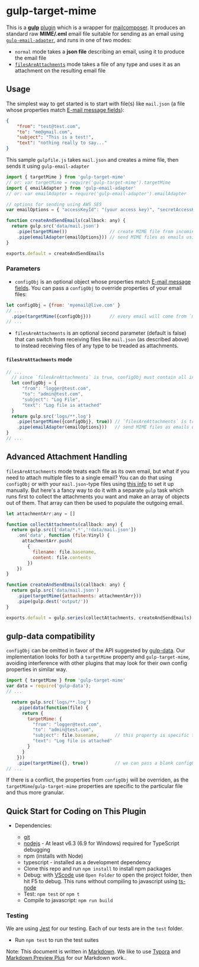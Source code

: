 # gulp-target-mime

This is a [**gulp**](https://gulpjs.com/) [plugin](https://gulpjs.com/docs/en/getting-started/using-plugins) which is a wrapper for [mailcomposer](https://nodemailer.com/extras/mailcomposer/).  It produces an standard raw **MIME/.eml** email file suitable for sending as an email using [`gulp-email-adapter`](https://github.com/gulpetl/gulp-email-adapter), and runs in one of two modes:

- `normal` mode takes a **json file** describing an email, using it to produce the email file
- [`filesAreAttachments`](#filesareattachments-mode) mode takes a file of any type and uses it as an attachment on the resulting email file

## Usage

The simplest way to get started is to start with file(s) like `mail.json` (a file whose properties match [E-mail message fields](https://nodemailer.com/extras/mailcomposer/#e-mail-message-fields)):

``` json
{
    "from": "test@test.com",
    "to": "me@gmail.com",
    "subject": "This is a test!",
    "text": "nothing really to say..."
}
```

This sample `gulpfile.js` takes `mail.json` and creates a mime file, then sends it using `gulp-email-adapter`

``` javascript
import { targetMime } from 'gulp-target-mime'
// or: var targetMime = require('gulp-target-mime').targetMime
import { emailAdapter } from 'gulp-email-adapter'
// or: var emailAdapter = require('gulp-email-adapter').emailAdapter

// options for sending using AWS SES
var emailOptions = { "accessKeyId": "(your access key)", "secretAccessKey": "(your access secret)", "region": "(enter region)" };

function createAndSendEmails(callback: any) {
  return gulp.src('data/mail.json')  
    .pipe(targetMime())                // create MIME file from incoming file (e.g. mail.json)
    .pipe(emailAdapter(emailOptions})) // send MIME files as emails using emailAdapter
}

exports.default = createAndSendEmails
```

### Parameters

- `configObj` is an optional object whose properties match [E-mail message fields](https://nodemailer.com/extras/mailcomposer/#e-mail-message-fields). You can pass a `configObj` to override properties of your email files:

``` javascript
let configObj = {from: 'myemail@live.com' }
// ...
  .pipe(targetMime({configObj}))       // every email will come from `myemail@live.com`, overriding the `from` property in `mail.json`
// ...
```

- `filesAreAttachments` is an optional second parameter (default is false) that can switch from receiving files like `mail.json` (as described above) to instead receiving
files of any type to be treaded as attachments.

#### `filesAreAttachments` mode

``` javascript
// ...
  // since `filesAreAttachments` is true, configObj must contain all information (besides attachments) for the email
  let configObj = {
      "from": "logger@test.com",
      "to": "admin@test.com",
      "subject": "Log File",
      "text": "Log file is attached"
  }
  return gulp.src('logs/**.log')  
    .pipe(targetMime({configObj}, true)) // `filesAreAttachments` is true, so each `.log` file is treated as an attachment for its own email
    .pipe(emailAdapter(emailOptions}))   // send MIME files as emails using emailAdapter
}
// ...
```

## Advanced Attachment Handling

`filesAreAttachments` mode treats each file as its own email, but what if you need to attach multiple files to a single email? You can do that using `configObj` or
with your `mail.json`-type files using [this info](https://nodemailer.com/extras/mailcomposer/#attachments) to set it up manually. But here's a fancy way to
do it with a separate `gulp` task which runs first to collect the attachments you want and make an array of objects out of them. That array can then
be used to populate the outgoing email.

``` javascript
let attachmentArr:any = []

function collectAttachments(callback: any) {
  return gulp.src(['data/*.*','!data/mail.json'])
    .on('data', function (file:Vinyl) {
      attachmentArr.push(
        {
          filename: file.basename,
          content: file.contents
        })
    })
}

function createAndSendEmails(callback: any) {
  return gulp.src('data/mail.json')  
    .pipe(targetMime({attachments: attachmentArr}))
    .pipe(gulp.dest('output/'))
}

exports.default = gulp.series(collectAttachments, createAndSendEmails)
```

## gulp-data compatibility

`configObj` can be omitted in favor of the API suggested by [gulp-data](https://www.npmjs.com/package/gulp-data). Our implementation looks for both a `targetMime`
property and `gulp-target-mime`, avoiding interference with other plugins that may look for their own config properties in similar way.

``` javascript
import { targetMime } from 'gulp-target-mime'
var data = require('gulp-data');
// ...

  return gulp.src('logs/**.log')
    .pipe(data(function(file) {
      return {
        targetMime: {
          "from": "logger@test.com",
          "to": "admin@test.com",
          "subject": file.basename,      // this property is specific to the current file, which is not possible when passing configObj to targetMime below
          "text": "Log file is attached"
        }
      }
    }))  
    .pipe(targetMime({}, true))          // we can pass a blank configObj here
// ...
```

If there is a conflict, the properties from `configObj` will be overriden, as the `targetMime`/`gulp-target-mime` properties are specific to the particular file and thus more granular.

## Quick Start for Coding on This Plugin

- Dependencies:

  - [git](https://git-scm.com/downloads)
  - [nodejs](https://nodejs.org/en/download/releases/) - At least v6.3 (6.9 for Windows) required for TypeScript debugging
  - npm (installs with Node)
  - typescript - installed as a development dependency
  - Clone this repo and run `npm install` to install npm packages
  - Debug: with [VScode](https://code.visualstudio.com/download) use `Open Folder` to open the project folder, then hit F5 to debug. This runs without compiling to javascript using [ts-node](https://www.npmjs.com/package/ts-node)
  - Test: `npm test` or `npm t`
  - Compile to javascript: `npm run build`

### Testing

We are using [Jest](https://facebook.github.io/jest/docs/en/getting-started.html) for our testing. Each of our tests are in the `test` folder.

- Run `npm test` to run the test suites

Note: This document is written in [Markdown](https://daringfireball.net/projects/markdown/). We like to use [Typora](https://typora.io/) and [Markdown Preview Plus](https://chrome.google.com/webstore/detail/markdown-preview-plus/febilkbfcbhebfnokafefeacimjdckgl?hl=en-US) for our Markdown work..
